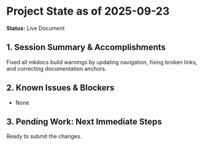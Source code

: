 # Project State as of 2025-09-23

**Status:** Live Document

## 1. Session Summary & Accomplishments
Fixed all mkdocs build warnings by updating navigation, fixing broken links, and correcting documentation anchors.

## 2. Known Issues & Blockers
- None

## 3. Pending Work: Next Immediate Steps
Ready to submit the changes.
